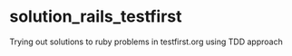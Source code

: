 solution_rails_testfirst
========================

Trying out solutions to ruby problems in testfirst.org using TDD approach